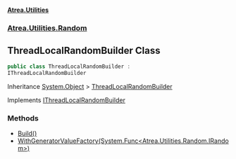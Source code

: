 #### [Atrea.Utilities](./index.md 'index')
### [Atrea.Utilities.Random](./Atrea-Utilities-Random.md 'Atrea.Utilities.Random')
## ThreadLocalRandomBuilder Class
```csharp
public class ThreadLocalRandomBuilder :
IThreadLocalRandomBuilder
```
Inheritance [System.Object](https://docs.microsoft.com/en-us/dotnet/api/System.Object 'System.Object') &gt; [ThreadLocalRandomBuilder](./Atrea-Utilities-Random-ThreadLocalRandomBuilder.md 'Atrea.Utilities.Random.ThreadLocalRandomBuilder')  

Implements [IThreadLocalRandomBuilder](./Atrea-Utilities-Random-IThreadLocalRandomBuilder.md 'Atrea.Utilities.Random.IThreadLocalRandomBuilder')  
### Methods
- [Build()](./Atrea-Utilities-Random-ThreadLocalRandomBuilder-Build().md 'Atrea.Utilities.Random.ThreadLocalRandomBuilder.Build()')
- [WithGeneratorValueFactory(System.Func&lt;Atrea.Utilities.Random.IRandom&gt;)](./Atrea-Utilities-Random-ThreadLocalRandomBuilder-WithGeneratorValueFactory(System-Func-Atrea-Utilities-Random-IRandom-).md 'Atrea.Utilities.Random.ThreadLocalRandomBuilder.WithGeneratorValueFactory(System.Func&lt;Atrea.Utilities.Random.IRandom&gt;)')
